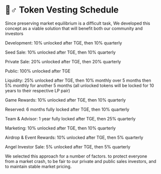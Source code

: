# 🧗♂ Token Vesting Schedule

Since preserving market equilibrium is a difficult task, We developed this concept as a viable solution that will benefit both our community and investors

Development: 10% unlocked after TGE, then 10% quarterly

Seed Sale: 10% unlocked after TGE, then 10% quarterly

Private Sale: 20% unlocked after TGE, then 20% quarterly

Public: 100% unlocked after TGE

Liquidity: 25% unlocked after TGE, then 10% monthly over 5 months then 5% monthly for another 5 months (all unlocked tokens will be locked for 10 years to their respective LP pair)

Game Rewards: 10% unlocked after TGE, then 10% quarterly

Reserved: 6 months fully locked after TGE, then 10% quarterly

Team & Advisor: 1 year fully locked after TGE, then 25% quarterly

Marketing: 10% unlocked after TGE, then 10% quarterly

Airdrop & Event Rewards: 10% unlocked after TGE, then 5% quarterly

Angel Investor Sale: 5% unlocked after TGE, then 5% quarterly

We selected this approach for a number of factors. to protect everyone from a market crash, to be fair to our private and public sales investors, and to maintain stable market pricing.
